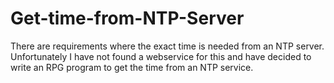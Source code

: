 # Get-time-from-NTP-Server

There are requirements where the exact time is needed from an NTP server. Unfortunately I have not found a webservice for this and have decided to write an RPG program to get the time from an NTP service.

